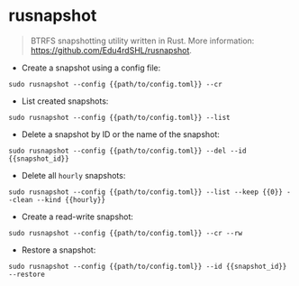 # rusnapshot

> BTRFS snapshotting utility written in Rust.
> More information: <https://github.com/Edu4rdSHL/rusnapshot>.

- Create a snapshot using a config file:

`sudo rusnapshot --config {{path/to/config.toml}} --cr`

- List created snapshots:

`sudo rusnapshot --config {{path/to/config.toml}} --list`

- Delete a snapshot by ID or the name of the snapshot:

`sudo rusnapshot --config {{path/to/config.toml}} --del --id {{snapshot_id}}`

- Delete all `hourly` snapshots:

`sudo rusnapshot --config {{path/to/config.toml}} --list --keep {{0}} --clean --kind {{hourly}}`

- Create a read-write snapshot:

`sudo rusnapshot --config {{path/to/config.toml}} --cr --rw`

- Restore a snapshot:

`sudo rusnapshot --config {{path/to/config.toml}} --id {{snapshot_id}} --restore`
